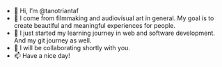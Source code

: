 - 👋 Hi, I’m @tanotriantaf
- 👀 I come from filmmaking and audiovisual art in general. My goal is to create beautiful and meaningful experiences for people.
- 🌱 I just started my learning journey in web and software development. And my git journey as well. 
- 💞️ I will be collaborating shortly with you.
- 📫 Have a nice day!

<!---
tanotriantaf/tanotriantaf is a ✨ special ✨ repository because its `README.md` (this file) appears on your GitHub profile.
You can click the Preview link to take a look at your changes.
--->
